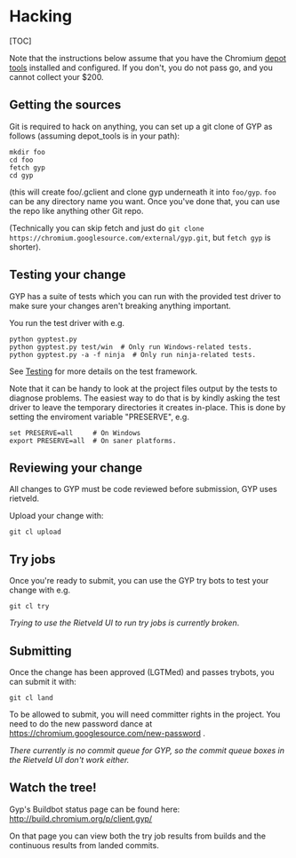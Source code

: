 # Hacking

[TOC]

Note that the instructions below assume that you have the Chromium
[depot tools](http://dev.chromium.org/developers/how-tos/depottools)
installed and configured.
If you don't, you do not pass go, and you cannot collect your $200.

## Getting the sources

Git is required to hack on anything, you can set up a git clone of GYP
as follows (assuming depot\_tools is in your path):

```
mkdir foo
cd foo
fetch gyp
cd gyp
```

(this will create foo/.gclient and clone gyp underneath it into `foo/gyp`.
`foo` can be any directory name you want. Once you've done that,
you can use the repo like anything other Git repo.

(Technically you can skip fetch and just do
`git clone https://chromium.googlesource.com/external/gyp.git`,
but `fetch gyp` is shorter).

## Testing your change

GYP has a suite of tests which you can run with the provided test driver
to make sure your changes aren't breaking anything important.

You run the test driver with e.g.

```
python gyptest.py
python gyptest.py test/win  # Only run Windows-related tests.
python gyptest.py -a -f ninja  # Only run ninja-related tests.
```

See [Testing](Testing.md) for more details on the test framework.

Note that it can be handy to look at the project files output by the tests
to diagnose problems. The easiest way to do that is by kindly asking the
test driver to leave the temporary directories it creates in-place.
This is done by setting the enviroment variable "PRESERVE", e.g.

```
set PRESERVE=all     # On Windows
export PRESERVE=all  # On saner platforms.
```

## Reviewing your change

All changes to GYP must be code reviewed before submission, GYP uses rietveld.

Upload your change with:

```
git cl upload
```

## Try jobs

Once you're ready to submit, you can use the GYP try bots to test your change
with e.g.

```
git cl try
```

*Trying to use the Rietveld UI to run try jobs is currently broken*.


## Submitting

Once the change has been approved (LGTMed) and passes trybots, you can submit
it with:

```
git cl land
```

To be allowed to submit, you will need committer rights in the project. You
need to do the new password dance at
https://chromium.googlesource.com/new-password .

*There currently is no commit queue for GYP, so the commit queue boxes in
the Rietveld UI don't work either.*

## Watch the tree!

Gyp's Buildbot status page can be found here:
http://build.chromium.org/p/client.gyp/

On that page you can view both the try job results from builds and the
continuous results from landed commits.
